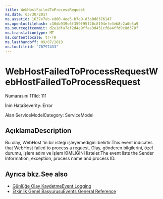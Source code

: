 ```yaml
---
title: WebHostFailedToProcessRequest
ms.date: 03/30/2017
ms.assetid: 1637e7ab-ed00-4ee5-b7e9-d3e8d8376147
ms.openlocfilehash: c30db939c6f359f95f20c8194efe3eb8c2a0e5a9
ms.sourcegitcommit: d2e1dfa7ef2d4e9ffae3d431cf6a4ffd9c8d378f
ms.translationtype: MT
ms.contentlocale: tr-TR
ms.lasthandoff: 09/07/2019
ms.locfileid: "70797433"
---
```

# <a name="webhostfailedtoprocessrequest"></a><span data-ttu-id="98863-102">WebHostFailedToProcessRequest</span><span class="sxs-lookup"><span data-stu-id="98863-102">WebHostFailedToProcessRequest</span></span>
<span data-ttu-id="98863-103">Numarasını 111</span><span class="sxs-lookup"><span data-stu-id="98863-103">Id: 111</span></span>  
  
 <span data-ttu-id="98863-104">İnin Hata</span><span class="sxs-lookup"><span data-stu-id="98863-104">Severity: Error</span></span>  
  
 <span data-ttu-id="98863-105">Alan ServiceModel</span><span class="sxs-lookup"><span data-stu-id="98863-105">Category: ServiceModel</span></span>  
  
## <a name="description"></a><span data-ttu-id="98863-106">Açıklama</span><span class="sxs-lookup"><span data-stu-id="98863-106">Description</span></span>  
 <span data-ttu-id="98863-107">Bu olay, WebHost 'in bir isteği işleyemediğini belirtir.</span><span class="sxs-lookup"><span data-stu-id="98863-107">This event indicates that WebHost failed to process a request.</span></span> <span data-ttu-id="98863-108">Olay, gönderen bilgilerini, özel durumu, işlem adını ve işlem KIMLIĞINI listeler.</span><span class="sxs-lookup"><span data-stu-id="98863-108">The event lists the Sender Information, exception, process name and process ID.</span></span>  
  
## <a name="see-also"></a><span data-ttu-id="98863-109">Ayrıca bkz.</span><span class="sxs-lookup"><span data-stu-id="98863-109">See also</span></span>

- [<span data-ttu-id="98863-110">Günlüğe Olay Kaydetme</span><span class="sxs-lookup"><span data-stu-id="98863-110">Event Logging</span></span>](index.md)
- [<span data-ttu-id="98863-111">Etkinlik Genel Başvurusu</span><span class="sxs-lookup"><span data-stu-id="98863-111">Events General Reference</span></span>](events-general-reference.md)
